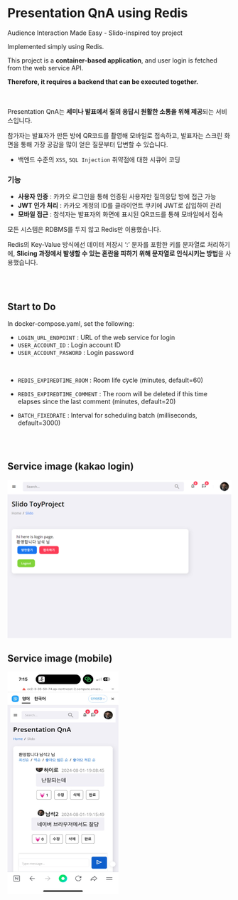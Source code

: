 # Presentation QnA using Redis

Audience Interaction Made Easy - Slido-inspired toy project

Implemented simply using Redis.

This project is a **container-based application**, and user login is fetched from the web service API.

**Therefore, it requires a backend that can be executed together.**

</br></br>
Presentation QnA는 **세미나 발표에서 질의 응답시 원활한 소통을 위해 제공**되는 서비스입니다.

참가자는 발표자가 만든 방에 QR코드를 촬영해 모바일로 접속하고, 발표자는 스크린 화면을 통해 가장 공감을 많이 얻은 질문부터 답변할 수 있습니다.

- 백엔드 수준의 `XSS`, `SQL Injection` 취약점에 대한 시큐어 코딩

### **기능**

- **사용자 인증** : 카카오 로그인을 통해 인증된 사용자만 질의응답 방에 접근 가능
- **JWT 인가 처리** : 카카오 계정의 ID를 클라이언트 쿠키에 JWT로 삽입하여 관리
- **모바일 접근** : 참석자는 발표자의 화면에 표시된 QR코드를 통해 모바일에서 접속

모든 시스템은 RDBMS를 두지 않고 Redis만 이용했습니다.

Redis의 Key-Value 방식에선 데이터 저장시 ‘:’ 문자를 포함한 키를 문자열로 처리하기에, **Slicing 과정에서 발생할 수 있는 혼란을 피하기 위해 문자열로 인식시키는 방법**을 사용했습니다.

</br></br>

## Start to Do
In docker-compose.yaml, set the following:

- `LOGIN_URL_ENDPOINT` : URL of the web service for login
- `USER_ACCOUNT_ID` : Login account ID
- `USER_ACCOUNT_PASWORD` : Login password  
</br>  

- `REDIS_EXPIREDTIME_ROOM` : Room life cycle (minutes, default=60)

- `REDIS_EXPIREDTIME_COMMENT` : The room will be deleted if this time elapses since the last comment (minutes, default=20)

- `BATCH_FIXEDRATE` : Interval for scheduling batch (milliseconds, default=3000)

</br></br>



## Service image (kakao login)

![Untitled.png](Untitled.png)

## Service image (mobile)
<img src="naver.jpg" alt="Naver" width="250" height="500">
